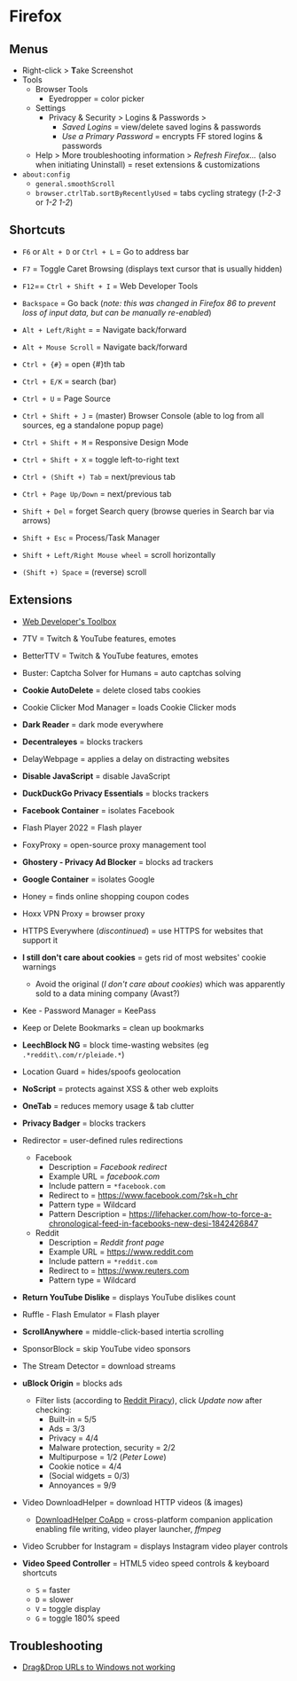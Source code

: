 # Firefox

## Menus

* Right-click > **T**ake Screenshot
* Tools
  * Browser Tools
    * Eyedropper = color picker
  * Settings
    * Privacy & Security > Logins & Passwords >
      * _Saved Logins_ = view/delete saved logins & passwords
      * _Use a Primary Password_ = encrypts FF stored logins & passwords
  * Help > More troubleshooting information > _Refresh Firefox…_ (also when initiating Uninstall) = reset extensions & customizations
* `about:config`
  * `general.smoothScroll`
  * `browser.ctrlTab.sortByRecentlyUsed` = tabs cycling strategy (_1-2-3_ or _1-2 1-2_)

## Shortcuts

* `F6` or `Alt + D` or `Ctrl + L` = Go to address bar
* `F7` = Toggle Caret Browsing (displays text cursor that is usually hidden)
* `F12`== `Ctrl + Shift + I`  = Web Developer Tools

* `Backspace` = Go back (_note: this was changed in Firefox 86 to prevent loss of input data, but can be manually re-enabled_)
* `Alt + Left/Right` =  = Navigate back/forward
* `Alt + Mouse Scroll` = Navigate back/forward

* `Ctrl + {#}` = open {#}th tab
* `Ctrl + E/K` = search (bar)
* `Ctrl + U` = Page Source
* `Ctrl + Shift + J` = (master) Browser Console (able to log from all sources, eg a standalone popup page)
* `Ctrl + Shift + M` = Responsive Design Mode
* `Ctrl + Shift + X` = toggle left-to-right text
* `Ctrl + (Shift +) Tab` = next/previous tab
* `Ctrl + Page Up/Down` = next/previous tab

* `Shift + Del` = forget Search query (browse queries in Search bar via arrows)
* `Shift + Esc` = Process/Task Manager
* `Shift + Left/Right Mouse wheel` = scroll horizontally
* `(Shift +) Space` = (reverse) scroll

## Extensions

* [Web Developer's Toolbox](https://addons.mozilla.org/en-US/firefox/collections/4757633/webdeveloper)

* 7TV = Twitch & YouTube features, emotes
* BetterTTV = Twitch & YouTube features, emotes
* Buster: Captcha Solver for Humans = auto captchas solving
* **Cookie AutoDelete** = delete closed tabs cookies
* Cookie Clicker Mod Manager = loads Cookie Clicker mods
* **Dark Reader** = dark mode everywhere
* **Decentraleyes** = blocks trackers
* DelayWebpage = applies a delay on distracting websites
* **Disable JavaScript** = disable JavaScript
* **DuckDuckGo Privacy Essentials** = blocks trackers
* **Facebook Container** = isolates Facebook
* Flash Player 2022 = Flash player
* FoxyProxy = open-source proxy management tool
* **Ghostery - Privacy Ad Blocker** = blocks ad trackers
* **Google Container** = isolates Google
* Honey = finds online shopping coupon codes
* Hoxx VPN Proxy = browser proxy
* HTTPS Everywhere (_discontinued_) = use HTTPS for websites that support it
* **I still don't care about cookies** = gets rid of most websites' cookie warnings
  * Avoid the original (_I don't care about cookies_) which was apparently sold to a data mining company (Avast?)
* Kee - Password Manager = KeePass
* Keep or Delete Bookmarks = clean up bookmarks
* **LeechBlock NG** = block time-wasting websites (eg `.*reddit\.com/r/pleiade.*`)
* Location Guard = hides/spoofs geolocation
* **NoScript** = protects against XSS & other web exploits
* **OneTab** = reduces memory usage & tab clutter
* **Privacy Badger** = blocks trackers
* Redirector = user-defined rules redirections
  * Facebook
    * Description = _Facebook redirect_
    * Example URL = _facebook.com_
    * Include pattern = `*facebook.com`
    * Redirect to = <https://www.facebook.com/?sk=h_chr>
    * Pattern type = Wildcard
    * Pattern Description = <https://lifehacker.com/how-to-force-a-chronological-feed-in-facebooks-new-desi-1842426847>
  * Reddit
    * Description = _Reddit front page_
    * Example URL = <https://www.reddit.com>
    * Include pattern = `*reddit.com`
    * Redirect to = <https://www.reuters.com>
    * Pattern type = Wildcard
* **Return YouTube Dislike** = displays YouTube dislikes count
* Ruffle - Flash Emulator = Flash player
* **ScrollAnywhere** = middle-click-based intertia scrolling
* SponsorBlock = skip YouTube video sponsors
* The Stream Detector = download streams
* **uBlock Origin** = blocks ads
  * Filter lists (according to [Reddit Piracy](https://old.reddit.com/r/GenP/wiki/index)), click _Update now_ after checking:
    * Built-in = 5/5
    * Ads = 3/3
    * Privacy = 4/4
    * Malware protection, security = 2/2
    * Multipurpose = 1/2 (_Peter Lowe_)
    * Cookie notice = 4/4
    * (Social widgets = 0/3)
    * Annoyances = 9/9
* Video DownloadHelper = download HTTP videos (& images)
  * [DownloadHelper CoApp](https://github.com/aclap-dev/vdhcoapp) = cross-platform companion application enabling file writing, video player launcher, _ffmpeg_
* Video Scrubber for Instagram = displays Instagram video player controls
* **Video Speed Controller** = HTML5 video speed controls & keyboard shortcuts
  * `S` = faster
  * `D` = slower
  * `V` = toggle display
  * `G` = toggle 180% speed

## Troubleshooting

* [Drag&Drop URLs to Windows not working](https://support.mozilla.org/en-US/kb/windows-administrator-launcher-process-error-fix)
